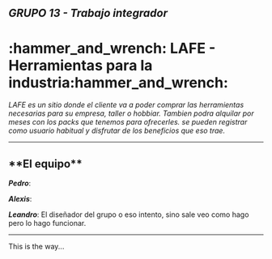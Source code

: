 _GRUPO 13 - Trabajo integrador_
-------------------------------------------------------------------------------
<h1> :hammer_and_wrench: LAFE - Herramientas para la industria:hammer_and_wrench: </h1> 


_LAFE es un sitio donde el cliente va a poder comprar las herramientas necesarias para su empresa, taller o hobbiar. Tambien podra alquilar por meses con los packs que tenemos para ofrecerles. se pueden registrar como usuario habitual y disfrutar de los beneficios que eso trae._ 



-------------------------------------------------------------------------------
<h2> **El equipo** </h2>

**_Pedro_**: 

**_Alexis_**:

**_Leandro_**: El diseñador del grupo o eso intento, sino sale veo como hago pero lo hago funcionar.

--------------------------------------------------------------------------------

This is the way... 
